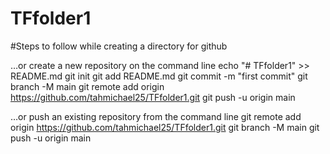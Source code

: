 # TFfolder1
#Steps to follow while creating a directory for github

…or create a new repository on the command line
echo "# TFfolder1" >> README.md
git init
git add README.md
git commit -m "first commit"
git branch -M main
git remote add origin https://github.com/tahmichael25/TFfolder1.git
git push -u origin main




…or push an existing repository from the command line
git remote add origin https://github.com/tahmichael25/TFfolder1.git
git branch -M main
git push -u origin main
